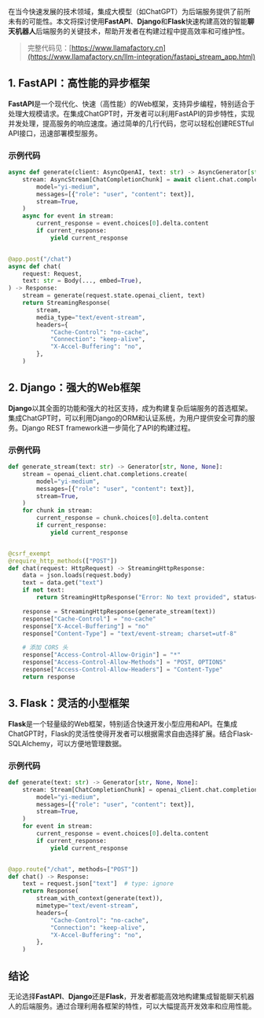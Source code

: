 在当今快速发展的技术领域，集成大模型（如ChatGPT）为后端服务提供了前所未有的可能性。本文将探讨使用**FastAPI**、**Django**和**Flask**快速构建高效的智能**聊天机器人**后端服务的关键技术，帮助开发者在构建过程中提高效率和可维护性。

> 完整代码见：[https://www.llamafactory.cn](https://www.llamafactory.cn/llm-integration/fastapi_stream_app.html)

## 1. FastAPI：高性能的异步框架

**FastAPI**是一个现代化、快速（高性能）的Web框架，支持异步编程，特别适合于处理大规模请求。在集成ChatGPT时，开发者可以利用FastAPI的异步特性，实现并发处理，提高服务的响应速度。通过简单的几行代码，您可以轻松创建RESTful API接口，迅速部署模型服务。

### 示例代码

```python
async def generate(client: AsyncOpenAI, text: str) -> AsyncGenerator[str, None]:
    stream: AsyncStream[ChatCompletionChunk] = await client.chat.completions.create(
        model="yi-medium",
        messages=[{"role": "user", "content": text}],
        stream=True,
    )
    async for event in stream:
        current_response = event.choices[0].delta.content
        if current_response:
            yield current_response


@app.post("/chat")
async def chat(
    request: Request,
    text: str = Body(..., embed=True),
) -> Response:
    stream = generate(request.state.openai_client, text)
    return StreamingResponse(
        stream,
        media_type="text/event-stream",
        headers={
            "Cache-Control": "no-cache",
            "Connection": "keep-alive",
            "X-Accel-Buffering": "no",
        },
    )
```

## 2. Django：强大的Web框架

**Django**以其全面的功能和强大的社区支持，成为构建复杂后端服务的首选框架。集成ChatGPT时，可以利用Django的ORM和认证系统，为用户提供安全可靠的服务。Django REST framework进一步简化了API的构建过程。

### 示例代码

```python
def generate_stream(text: str) -> Generator[str, None, None]:
    stream = openai_client.chat.completions.create(
        model="yi-medium",
        messages=[{"role": "user", "content": text}],
        stream=True,
    )
    for chunk in stream:
        current_response = chunk.choices[0].delta.content
        if current_response:
            yield current_response


@csrf_exempt
@require_http_methods(["POST"])
def chat(request: HttpRequest) -> StreamingHttpResponse:
    data = json.loads(request.body)
    text = data.get("text")
    if not text:
        return StreamingHttpResponse("Error: No text provided", status=400)

    response = StreamingHttpResponse(generate_stream(text))
    response["Cache-Control"] = "no-cache"
    response["X-Accel-Buffering"] = "no"
    response["Content-Type"] = "text/event-stream; charset=utf-8"

    # 添加 CORS 头
    response["Access-Control-Allow-Origin"] = "*"
    response["Access-Control-Allow-Methods"] = "POST, OPTIONS"
    response["Access-Control-Allow-Headers"] = "Content-Type"
    return response
```

## 3. Flask：灵活的小型框架

**Flask**是一个轻量级的Web框架，特别适合快速开发小型应用和API。在集成ChatGPT时，Flask的灵活性使得开发者可以根据需求自由选择扩展。结合Flask-SQLAlchemy，可以方便地管理数据。

### 示例代码

```python
def generate(text: str) -> Generator[str, None, None]:
    stream: Stream[ChatCompletionChunk] = openai_client.chat.completions.create(
        model="yi-medium",
        messages=[{"role": "user", "content": text}],
        stream=True,
    )
    for event in stream:
        current_response = event.choices[0].delta.content
        if current_response:
            yield current_response


@app.route("/chat", methods=["POST"])
def chat() -> Response:
    text = request.json["text"]  # type: ignore
    return Response(
        stream_with_context(generate(text)),
        mimetype="text/event-stream",
        headers={
            "Cache-Control": "no-cache",
            "Connection": "keep-alive",
            "X-Accel-Buffering": "no",
        },
    )
```

## 结论

无论选择**FastAPI**、**Django**还是**Flask**，开发者都能高效地构建集成智能聊天机器人的后端服务。通过合理利用各框架的特性，可以大幅提高开发效率和应用性能。